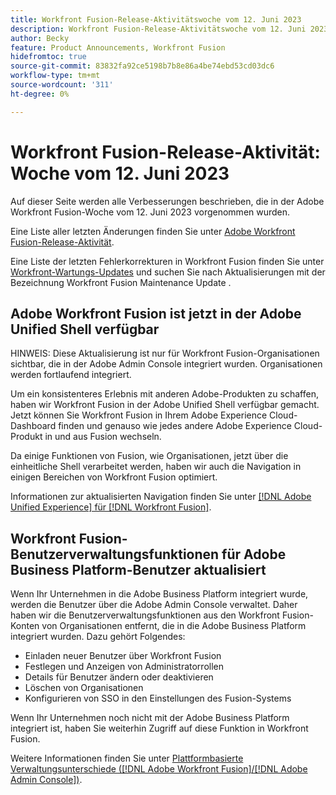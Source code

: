 ```yaml
---
title: Workfront Fusion-Release-Aktivitätswoche vom 12. Juni 2023
description: Workfront Fusion-Release-Aktivitätswoche vom 12. Juni 2023
author: Becky
feature: Product Announcements, Workfront Fusion
hidefromtoc: true
source-git-commit: 83832fa92ce5198b7b8e86a4be74ebd53cd03dc6
workflow-type: tm+mt
source-wordcount: '311'
ht-degree: 0%

---
```


# Workfront Fusion-Release-Aktivität: Woche vom 12. Juni 2023

Auf dieser Seite werden alle Verbesserungen beschrieben, die in der Adobe Workfront Fusion-Woche vom 12. Juni 2023 vorgenommen wurden.

Eine Liste aller letzten Änderungen finden Sie unter [Adobe Workfront Fusion-Release-Aktivität](../../../product-announcements/product-releases/fusion-release-activity/fusion-release-activity.md).

Eine Liste der letzten Fehlerkorrekturen in Workfront Fusion finden Sie unter [Workfront-Wartungs-Updates](https://experienceleague.adobe.com/docs/workfront-known-issues/releases/current-updates.html) und suchen Sie nach Aktualisierungen mit der Bezeichnung Workfront Fusion Maintenance Update .

## Adobe Workfront Fusion ist jetzt in der Adobe Unified Shell verfügbar

HINWEIS: Diese Aktualisierung ist nur für Workfront Fusion-Organisationen sichtbar, die in der Adobe Admin Console integriert wurden. Organisationen werden fortlaufend integriert.

Um ein konsistenteres Erlebnis mit anderen Adobe-Produkten zu schaffen, haben wir Workfront Fusion in der Adobe Unified Shell verfügbar gemacht. Jetzt können Sie Workfront Fusion in Ihrem Adobe Experience Cloud-Dashboard finden und genauso wie jedes andere Adobe Experience Cloud-Produkt in und aus Fusion wechseln.

Da einige Funktionen von Fusion, wie Organisationen, jetzt über die einheitliche Shell verarbeitet werden, haben wir auch die Navigation in einigen Bereichen von Workfront Fusion optimiert.

Informationen zur aktualisierten Navigation finden Sie unter [[!DNL Adobe Unified Experience] für [!DNL Workfront Fusion]](/help/quicksilver/workfront-fusion/fusion-in-admin-console/fusion-unified-experience.md).

## Workfront Fusion-Benutzerverwaltungsfunktionen für Adobe Business Platform-Benutzer aktualisiert

Wenn Ihr Unternehmen in die Adobe Business Platform integriert wurde, werden die Benutzer über die Adobe Admin Console verwaltet. Daher haben wir die Benutzerverwaltungsfunktionen aus den Workfront Fusion-Konten von Organisationen entfernt, die in die Adobe Business Platform integriert wurden. Dazu gehört Folgendes:

* Einladen neuer Benutzer über Workfront Fusion
* Festlegen und Anzeigen von Administratorrollen
* Details für Benutzer ändern oder deaktivieren
* Löschen von Organisationen
* Konfigurieren von SSO in den Einstellungen des Fusion-Systems

Wenn Ihr Unternehmen noch nicht mit der Adobe Business Platform integriert ist, haben Sie weiterhin Zugriff auf diese Funktion in Workfront Fusion.

Weitere Informationen finden Sie unter [Plattformbasierte Verwaltungsunterschiede ([!DNL Adobe Workfront Fusion]/[!DNL Adobe Admin Console])](/help/quicksilver/workfront-fusion/fusion-in-admin-console/fusion-adobe-admin-console.md).




